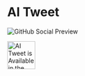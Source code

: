 # AI Tweet

![GitHub Social Preview](https://github.com/user-attachments/assets/cf20e832-1dfe-4a73-a017-7146c83a2693)

[<img src="https://storage.googleapis.com/web-dev-uploads/image/WlD8wC6g8khYWPJUsQceQkhXSlv1/HRs9MPufa1J1h5glNhut.png" height="64" alt="AI Tweet is Available in the Chrome Web Store" />](https://chromewebstore.google.com/detail/mdpkoaindpjiamahagpdaihopgnimpdf)
